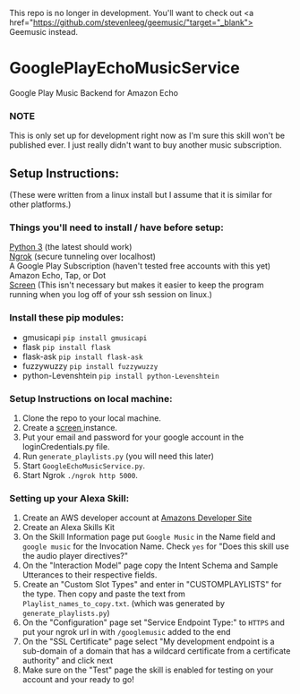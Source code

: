 This repo is no longer in development. You'll want to check out <a href="https://github.com/stevenleeg/geemusic/"target="_blank"> Geemusic </a> instead.

# GooglePlayEchoMusicService #

Google Play Music Backend for Amazon Echo 
### NOTE ###
This is only set up for development right now as I'm sure this skill won't be published ever. I just really didn't want to buy another music subscription. 
## Setup Instructions: ##
(These were written from a linux install but I assume that it is similar for other platforms.)

### Things you'll need to install / have before setup: ###

[Python 3](https://www.python.org/downloads/) (the latest should work)
<br>
[Ngrok](https://ngrok.com/download) (secure tunneling over localhost)
<br>
A Google Play Subscription (haven't tested free accounts with this yet)
<br>
Amazon Echo, Tap, or Dot
<br>
[Screen](https://www.howtoforge.com/linux_screen) (This isn't necessary but makes it easier to keep the program running when you log off of your ssh session on linux.)

### Install these pip modules:  ###
- gmusicapi `pip install gmusicapi`
- flask `pip install flask`
- flask-ask `pip install flask-ask`
- fuzzywuzzy `pip install fuzzywuzzy`
- python-Levenshtein `pip install python-Levenshtein`

### Setup Instructions on local machine: ###

1. Clone the repo to your local machine.
2. Create a <a href="https://www.howtoforge.com/linux_screen" target="_blank">screen </a> instance.
3. Put your email and password for your google account in the loginCredentials.py file.
4. Run `generate_playlists.py` (you will need this later)
5. Start `GoogleEchoMusicService.py`.
6. Start Ngrok `./ngrok http 5000`.



### Setting up your Alexa Skill: ###

1. Create an AWS developer account at <a href="https://developer.amazon.com/" target="_blank">  Amazons Developer Site</a>
2. Create an Alexa Skills Kit
3. On the Skill Information page put `Google Music` in the Name field and `google music` for the Invocation Name. Check `yes` for "Does this skill use the audio player directives?"
4. On the "Interaction Model" page copy the Intent Schema and Sample Utterances to their respective fields.
5. Create an "Custom Slot Types" and enter in "CUSTOMPLAYLISTS" for the type. Then copy and paste the text from `Playlist_names_to_copy.txt`. (which was generated by `generate_playlists.py`)
6. On the "Configuration" page set "Service Endpoint Type:" to `HTTPS` and put your ngrok url in with `/googlemusic` added to the end
7. On the "SSL Certificate" page select "My development endpoint is a sub-domain of a domain that has a wildcard certificate from a certificate authority" and click next
8. Make sure on the "Test" page the skill is enabled for testing on your account and your ready to go!





